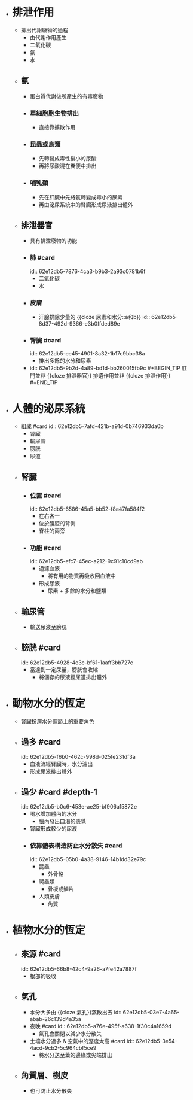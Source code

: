 - # 排泄作用
	- 排出代謝廢物的過程
		- 由代謝作用產生
		- 二氧化碳
		- 氨
		- 水
	- ## 氨
		- 蛋白質代謝後所產生的有毒廢物
		- ### 單細胞胞生物排出
			- 直接靠擴散作用
		- ### 昆蟲或鳥類
			- 先轉變成毒性後小的尿酸
			- 再將尿酸混在糞便中排出
		- ### 哺乳類
			- 先在肝臟中先將氨轉變成毒小的尿素
			- 再由泌尿系統中的腎臟形成尿液排出體外
	- ## 排泄器官
		- 具有排泄廢物的功能
		- ### 肺 #card
		  id:: 62e12db5-7876-4ca3-b9b3-2a93c0781b6f
			- 二氧化碳
			- 水
		- ### 皮膚
			- 汗腺排除少量的 {{cloze 尿素和水分::a和b}}
			  id:: 62e12db5-8d37-492d-9366-e3b0ffded89e
		- ### 腎臟 #card
		  id:: 62e12db5-ee45-4901-8a32-1b17c9bbc38a
			- 排出多餘的水分和尿素
		- id:: 62e12db5-9b2d-4a89-bd1d-bb260015fb9c
		  #+BEGIN_TIP
		  肛門並非 {{cloze 排泄器官}}
		  排遺作用並非 {{cloze 排泄作用}}
		  #+END_TIP
- # 人體的泌尿系統
	- 組成 #card
	  id:: 62e12db5-7afd-421b-a91d-0b746933da0b
		- 腎臟
		- 輸尿管
		- 膀胱
		- 尿道
	- ## 腎臟
		- ### 位置 #card
		  id:: 62e12db5-6586-45a5-bb52-f8a47fa584f2
			- 在右各一
			- 位於腹腔的背側
			- 脊柱的兩旁
		- ### 功能 #card
		  id:: 62e12db5-efc7-45ec-a212-9c91c10cd9ab
			- 過濾血液
				- 將有用的物質再吸收回血液中
			- 形成尿液
				- 尿素 + 多餘的水分和鹽類
	- ## 輸尿管
		- 輸送尿液至膀胱
	- ## 膀胱 #card
	  id:: 62e12db5-4928-4e3c-bf61-1aaff3bb727c
		- 當達到一定尿量，膀胱會收縮
			- 將儲存的尿液經尿道排出體外
- # 動物水分的恆定
	- 腎臟扮演水分調節上的重要角色
	- ## 過多 #card
	  id:: 62e12db5-f6b0-462c-998d-025fe231df3a
		- 血液流經腎臟時，水分濾出
		- 形成尿液排出體外
	- ## 過少 #card #depth-1
	  id:: 62e12db5-b0c6-453e-ae25-bf906a15872e
		- 喝水增加體內的水分
			- 腦內發出口渴的感覺
		- 腎臟形成較少的尿液
		- ### 依靠體表構造防止水分散失 #card
		  id:: 62e12db5-05b0-4a38-9146-14b1dd32e79c
			- 昆蟲
				- 外骨骼
			- 爬蟲類
				- 骨板或鱗片
			- 人類皮膚
				- 角質
- # 植物水分的恆定
	- ## 來源 #card
	  id:: 62e12db5-66b8-42c4-9a26-a7fe42a7887f
		- 根部的吸收
	- ## 氣孔
		- 水分大多由 {{cloze 氣孔}}蒸散出去
		  id:: 62e12db5-03e7-4a65-abab-26c139d4a35a
		- 夜晚 #card
		  id:: 62e12db5-a76e-495f-a638-1f30c4a1659d
			- 氣孔會關閉以減少水分散失
		- 土壤水分過多 & 空氣中的溼度太高 #card
		  id:: 62e12db5-3e54-4acd-9cb2-5c964cbf5ce9
			- 將水分送至葉的邊緣或尖端排出
	- ## 角質層、樹皮
		- 也可防止水分散失